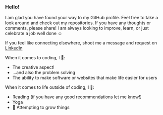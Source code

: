 ### Hello!

I am glad you have found your way to my GitHub profile. Feel free to take a look around and check out my repositories. If you have any thoughts or comments, please share! I am always looking to improve, learn, or just celebrate a job well done :relaxed:

If you feel like connecting elsewhere, shoot me a message and request on [LinkedIn](https://www.linkedin.com/in/brittany-crosthwait/)

When it comes to coding, I :green_heart::

- The creative aspect!
- ...and also the problem solving
- The ability to make software or websites that make life easier for users

When it comes to life outside of coding, I :yellow_heart::

- Reading (if you have any good recommendations let me know!)
- Yoga
- :herb: Attempting to grow things
